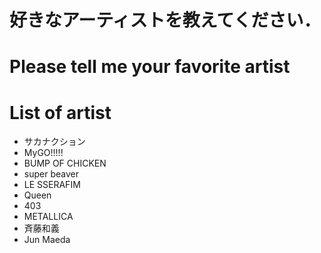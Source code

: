 # 好きなアーティストを教えてください．
# Please tell me your favorite artist 


# List of artist
- サカナクション
- MyGO!!!!!
- BUMP OF CHICKEN
- super beaver
- LE SSERAFIM
- Queen
- 403
- METALLICA
- 斉藤和義
- Jun Maeda





